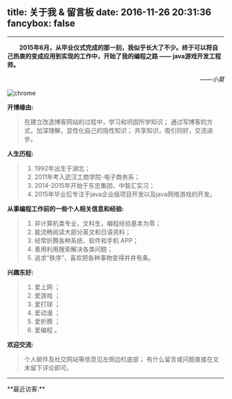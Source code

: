 title: 关于我 & 留言板
date: 2016-11-26 20:31:36
fancybox: false
---

<style type="text/css">
	strong a {
		color: #747474;
	}
	.player {
		text-align: center;
		margin: .5em auto 0;
		width: 100%;
		max-width: 22em;
	}
	.player br {
		display: none;
	}
	.sign {
		text-align: right;
		font-style: italic;
	}
	#ds-recent-visitors {
		margin: 0;
		padding: 0;
	}
	#ds-recent-visitors div img {
		display: inline-block !important;
		width: 56px ;
		height: 56px ;
		border-radius: 50%;
		border: 1px solid #ddd;
		padding: 2px;
	}
	.article-entry img:first-child {
		display: block;
	}
	.article-entry span {
		font-family: Arial;
	}
	#ds-hot-posts {
		display: none;
	}
</style>

---

　　**2015年6月，从毕业仪式完成的那一刻，我似乎长大了不少。终于可以将自己热衷的变成应用到实现的工作中，开始了我的编程之路 <span>——</span> java游戏开发工程师。**

<p class="sign"><span>——</span>小莫</p>

<img src="https://static.xiaomo.info/images/aboutme.gif" title="chrome">

**开博缘由:**
> 在建立改造博客网站的过程中，学习和巩固所学知识；
> 通过写博客的方式，加深理解，显性化自己的隐性知识；
> 共享知识，吸引同好，交流进步。


**人生历程:**
 > 1. 1992年出生于湖北；
 > 1. 2011年考入武汉工商学院-电子商务系；
 > 1. 2014-2015年开始于东忠集团、中智汇实习；
 > 1. 2015年毕业后专注于java企业级项目开发以及java网络游戏的开发。


**从事编程工作前的一些个人相关信息和经验:**
 > 1. 非计算机类专业，文科生，编程经验基本为零；
 > 1. 能流畅阅读大部分英文和日语资料；
 > 1. 经常折腾各种系统、软件和手机 APP；
 > 1. 善用利用搜索解决各类问题；
 > 1. 追求“秩序”，喜欢把各种事物变得井井有条。


 **兴趣东好:**
  > 1. 爱上网 ；
  > 1. 爱游戏 ；
  > 1. 爱打球 ；
  > 1. 爱动漫 ；
  > 1. 爱折腾 ；
  > 1. 爱编程 。

**欢迎交流:**
> 个人邮件及社交网站等信息见左侧边栏底部；
> 有什么留言或问题直接在文末留下评论即可。

<hr>
**最近访客:**
<ul class="ds-recent-visitors" data-num-items="46" data-avatar-size="40"></ul>
